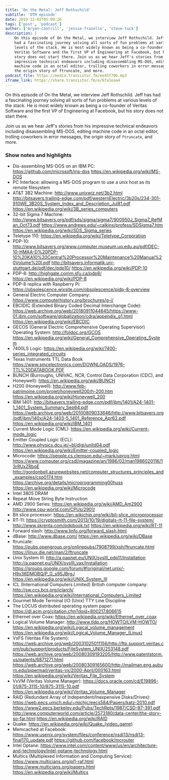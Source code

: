 ```yaml
---
title: 'On the Metal: Jeff Rothschild'
subtitle: 'OTM episode'
date: 2019-12-02T05:09:26
tags: ['post', 'podcast']
author: ['bryan-cantrill', 'jessie-frazelle', 'steve-tuck']
description: |
    On this episode of On the Metal, we interview Jeff Rothschild. Jeff has 
    had a fascinating journey solving all sorts of fun problems at various 
    levels of the stack. He is most widely known as being a co-founder of 
    Veritas Software and the first VP of Engineering at Facebook, but his 
    story does not start there. Join us as we hear Jeff's stories from his 
    impressive technical endeavors including disassembling MS-DOS, editing 
    machine code in an octal editor, trolling coworkers in error messages, 
    the origin story of ftruncate, and more.
podcast_file: https://media.transistor.fm/ee45f70b.mp3
iframe_link: https://share.transistor.fm/e/6fa1eaa4
---
```


On this episode of On the Metal, we interview Jeff Rothschild. Jeff has had a 
fascinating journey solving all sorts of fun problems at various levels of the 
stack. He is most widely known as being a co-founder of Veritas Software and 
the first VP of Engineering at Facebook, but his story does not start there. 

Join us as we hear Jeff's stories from his impressive technical endeavors 
including disassembling MS-DOS, editing machine code in an octal editor, 
trolling coworkers in error messages, the origin story of `ftruncate`, and more.

### Show notes and highlights

- Dis-assembling MS-DOS on an IBM PC: https://github.com/microsoft/ms-dos https://en.wikipedia.org/wiki/MS-DOS
- PC Interface: allowing a MS-DOS program to use a unix host as its remote filesystem
- AT&T 3B2 Machine: http://www.unixwiz.net/3b2.html http://bitsavers.trailing-edge.com/pdf/westernElectric/3b20s/234-301-910WE_3B20S_System_Index_and_Description_Jul81.pdf https://en.wikipedia.org/wiki/3B_series_computers
- 32-bit Sigma 7 Machine: http://www.bitsavers.org/pdf/sds/sigma/sigma7/900950J_Sigma7_RefMan_Oct73.pdf https://www.andrews.edu/~calkins/profess/SDSigma7.htm https://en.wikipedia.org/wiki/SDS_Sigma_series 
- Teletype 110: https://en.wikipedia.org/wiki/Teletype_Corporation
- PDP-10: http://www.bitsavers.org/www.computer.museum.uq.edu.au/pdf/DEC-10-HMAA-D%20PDP-10%20KA10%20Central%20Processor%20Maintenance%20Manual%20Volume%20I.pdf http://bitsavers.informatik.uni-stuttgart.de/pdf/dec/pdp10/ https://en.wikipedia.org/wiki/PDP-10 
- PDP-8: http://highgate.comm.sfu.ca/pdp8/ https://en.wikipedia.org/wiki/PDP-8
- PDP-8 replica with Raspberry Pi: https://obsolescence.wixsite.com/obsolescence/pidp-8-overview
- General Electric Computer Company: https://www.computerhistory.org/brochures/g-i/
- EBCIDIC (Extended Binary Coded Decimal Interchange Code): https://web.archive.org/web/20180911044845/https://www-01.ibm.com/software/globalization/cdra/appendix_g1.html https://en.wikipedia.org/wiki/EBCDIC
- GECOS (General Electric Comprehensive Operating Supervisor) Operating System: http://foldoc.org/GCOS https://en.wikipedia.org/wiki/General_Comprehensive_Operating_System
- 7400LS Logic: https://en.wikipedia.org/wiki/7400-series_integrated_circuits
- Texas Instruments TTL Data Book https://www.smcelectronics.com/DOWNLOADS/1976-TTL%20DATABOOK.PDF
- BUNCH (Burroughs, UNIVAC, NCR, Control Data Corporation (CDC), and Honeywell): https://en.wikipedia.org/wiki/BUNCH
- H200 (Honeywell): http://www.feb-patrimoine.com/projet/honeywell200/h-200.htm  https://en.wikipedia.org/wiki/Honeywell_200
- IBM 1401: http://bitsavers.trailing-edge.com/pdf/ibm/1401/A24-1401-1_1401_System_Summary_Sep64.pdf https://web.archive.org/web/20100809033646/http://www.bitsavers.org/pdf/ibm/140x/A24-1403-5_1401_Reference_Apr62.pdf https://en.wikipedia.org/wiki/IBM_1401
- Current Mode Logic (CML): https://en.wikipedia.org/wiki/Current-mode_logic
- Emitter Coupled Logic (ECL): http://www.physics.dcu.ie/~bl/digi/unitd04.pdf https://en.wikipedia.org/wiki/Emitter-coupled_logic
- Microcode: https://people.cs.clemson.edu/~mark/uprog.html https://www.computer.org/csdl/magazine/an/1986/02/man1986020116/13rRUxZRbqE http://gordonbell.azurewebsites.net/computer_structures_principles_and_examples/csp0174.htm https://archive.org/details/microprogramming00huss  https://en.wikipedia.org/wiki/Microcode
- Intel 3805 DRAM
- Repeat Move String Byte Instruction
- AMD 2900 Series: https://en.wikipedia.org/wiki/AMD_Am2900 http://www.cpu-world.com/CPUs/2901/
- Bit slice processor: https://en.wikichip.org/wiki/bit-slice_microprocessor
- RT-11: https://cryptosmith.com/2013/10/19/digitals-rt-11-file-system/ http://www.skrenta.com/pdpbook.txt https://en.wikipedia.org/wiki/RT-11
- Forward slash: http://www.linfo.org/forward_slash.html
- dBase: http://www.dbase.com/ https://en.wikipedia.org/wiki/DBase
- ftruncate: https://pubs.opengroup.org/onlinepubs/7908799/xsh/ftruncate.html https://linux.die.net/man/2/ftruncate
- Unix System III: http://a.papnet.eu/UNIX/sysIII_pdp11/Installation http://a.papnet.eu/UNIX/sysIII_vax/Installation https://groups.google.com/forum/#!original/net.unix/-H9x36DMOBQ/P_G_s9SJBrgJ https://en.wikipedia.org/wiki/UNIX_System_III
- ICL (International Computers Limited) British computer company: http://sw.ccs.bcs.org/iclarch/ https://en.wikipedia.org/wiki/International_Computers_Limited
- Gourmet Mode Terminal I/O (Unix) TTY Line Discipline
- The LOCUS distributed operating system paper: https://dl.acm.org/citation.cfm?doid=800217.806615
- Ethernet over Coax: https://en.wikipedia.org/wiki/Ethernet_over_coax
- Logical Volume Manager: http://www.tldp.org/HOWTO/LVM-HOWTO/ https://en.wikipedia.org/wiki/Logical_volume_management <a href='https://en.wikipedia.org/wiki/Logical_Volume_Manager_(Linux)'>https://en.wikipedia.org/wiki/Logical_Volume_Manager_(Linux)</a>
- VxFS (Veritas File System): https://web.archive.org/web/20031025011156/http://ftp.support.veritas.com/pub/support/products/FileSystem_UNIX/253148.pdf https://web.archive.org/web/20080309193205/http://www.patentstorm.us/patents/6871271.html https://web.archive.org/web/20080309165600/http://mailman.eng.auburn.edu/pipermail/veritas-vx/2000-April/000163.html https://en.wikipedia.org/wiki/Veritas_File_System
- VxVM (Veritas Volume Manager): https://docs.oracle.com/cd/E19896-01/875-3115-10/875-3115-10.pdf https://en.wikipedia.org/wiki/Veritas_Volume_Manager
- RAID (Redundant Array of Independent/Inexpensive Disks/Drives): https://web.eecs.umich.edu/~michjc/eecs584/Papers/katz-2010.pdf https://www2.eecs.berkeley.edu/Pubs/TechRpts/1987/CSD-87-391.pdf http://www.computerworld.com/article/2573180/data-center/the-story-so-far.html https://en.wikipedia.org/wiki/RAID
- Quake: <a href='https://en.wikipedia.org/wiki/Quake_(video_game)'>https://en.wikipedia.org/wiki/Quake_(video_game)</a>
- Memcached at Facebook: https://www.usenix.org/system/files/conference/nsdi13/nsdi13-final170_update.pdf https://github.com/facebook/mcrouter 
- Intel Optane: https://www.intel.com/content/www/us/en/architecture-and-technology/intel-optane-technology.html 
- Multics (Multiplexed Information and Computing Service): https://www.multicians.org/pl1-raf.html https://www.multicians.org/papers.html https://en.wikipedia.org/wiki/Multics
